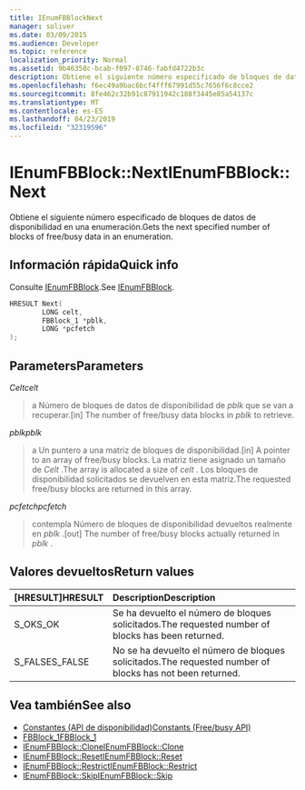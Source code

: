 ```yaml
---
title: IEnumFBBlockNext
manager: soliver
ms.date: 03/09/2015
ms.audience: Developer
ms.topic: reference
localization_priority: Normal
ms.assetid: 9b46358c-bcab-f097-8746-fabfd4722b3c
description: Obtiene el siguiente número especificado de bloques de datos de disponibilidad en una enumeración.
ms.openlocfilehash: f6ec49a9bac6bcf4fff67991d55c7656f6c8cce2
ms.sourcegitcommit: 8fe462c32b91c87911942c188f3445e85a54137c
ms.translationtype: MT
ms.contentlocale: es-ES
ms.lasthandoff: 04/23/2019
ms.locfileid: "32319596"
---
```

# <a name="ienumfbblocknext"></a><span data-ttu-id="c7619-103">IEnumFBBlock::Next</span><span class="sxs-lookup"><span data-stu-id="c7619-103">IEnumFBBlock::Next</span></span>

<span data-ttu-id="c7619-104">Obtiene el siguiente número especificado de bloques de datos de disponibilidad en una enumeración.</span><span class="sxs-lookup"><span data-stu-id="c7619-104">Gets the next specified number of blocks of free/busy data in an enumeration.</span></span>
  
## <a name="quick-info"></a><span data-ttu-id="c7619-105">Información rápida</span><span class="sxs-lookup"><span data-stu-id="c7619-105">Quick info</span></span>

<span data-ttu-id="c7619-106">Consulte [IEnumFBBlock](ienumfbblock.md).</span><span class="sxs-lookup"><span data-stu-id="c7619-106">See [IEnumFBBlock](ienumfbblock.md).</span></span>
  
```cpp
HRESULT Next(  
        LONG celt,
        FBBlock_1 *pblk,
        LONG *pcfetch
);
```

## <a name="parameters"></a><span data-ttu-id="c7619-107">Parameters</span><span class="sxs-lookup"><span data-stu-id="c7619-107">Parameters</span></span>

<span data-ttu-id="c7619-108">_Celt_</span><span class="sxs-lookup"><span data-stu-id="c7619-108">_celt_</span></span>
  
> <span data-ttu-id="c7619-109">a Número de bloques de datos de disponibilidad de *pblk* que se van a recuperar.</span><span class="sxs-lookup"><span data-stu-id="c7619-109">[in] The number of free/busy data blocks in  *pblk*  to retrieve.</span></span> 
    
<span data-ttu-id="c7619-110">_pblk_</span><span class="sxs-lookup"><span data-stu-id="c7619-110">_pblk_</span></span>
  
> <span data-ttu-id="c7619-111">a Un puntero a una matriz de bloques de disponibilidad.</span><span class="sxs-lookup"><span data-stu-id="c7619-111">[in] A pointer to an array of free/busy blocks.</span></span> <span data-ttu-id="c7619-112">La matriz tiene asignado un tamaño de *Celt* .</span><span class="sxs-lookup"><span data-stu-id="c7619-112">The array is allocated a size of  *celt*  .</span></span> <span data-ttu-id="c7619-113">Los bloques de disponibilidad solicitados se devuelven en esta matriz.</span><span class="sxs-lookup"><span data-stu-id="c7619-113">The requested free/busy blocks are returned in this array.</span></span> 
    
<span data-ttu-id="c7619-114">_pcfetch_</span><span class="sxs-lookup"><span data-stu-id="c7619-114">_pcfetch_</span></span>
  
> <span data-ttu-id="c7619-115">contempla Número de bloques de disponibilidad devueltos realmente en *pblk* .</span><span class="sxs-lookup"><span data-stu-id="c7619-115">[out] The number of free/busy blocks actually returned in  *pblk*  .</span></span> 
    
## <a name="return-values"></a><span data-ttu-id="c7619-116">Valores devueltos</span><span class="sxs-lookup"><span data-stu-id="c7619-116">Return values</span></span>

|<span data-ttu-id="c7619-117">**[HRESULT]**</span><span class="sxs-lookup"><span data-stu-id="c7619-117">**HRESULT**</span></span>|<span data-ttu-id="c7619-118">**Description**</span><span class="sxs-lookup"><span data-stu-id="c7619-118">**Description**</span></span>|
|:-----|:-----|
|<span data-ttu-id="c7619-119">S_OK</span><span class="sxs-lookup"><span data-stu-id="c7619-119">S_OK</span></span>  <br/> |<span data-ttu-id="c7619-120">Se ha devuelto el número de bloques solicitados.</span><span class="sxs-lookup"><span data-stu-id="c7619-120">The requested number of blocks has been returned.</span></span>  <br/> |
|<span data-ttu-id="c7619-121">S_FALSE</span><span class="sxs-lookup"><span data-stu-id="c7619-121">S_FALSE</span></span>  <br/> |<span data-ttu-id="c7619-122">No se ha devuelto el número de bloques solicitados.</span><span class="sxs-lookup"><span data-stu-id="c7619-122">The requested number of blocks has not been returned.</span></span>  <br/> |
   
## <a name="see-also"></a><span data-ttu-id="c7619-123">Vea también</span><span class="sxs-lookup"><span data-stu-id="c7619-123">See also</span></span>

- [<span data-ttu-id="c7619-124">Constantes (API de disponibilidad)</span><span class="sxs-lookup"><span data-stu-id="c7619-124">Constants (Free/busy API)</span></span>](constants-free-busy-api.md)  
- [<span data-ttu-id="c7619-125">FBBlock_1</span><span class="sxs-lookup"><span data-stu-id="c7619-125">FBBlock_1</span></span>](fbblock_1.md)  
- [<span data-ttu-id="c7619-126">IEnumFBBlock::Clone</span><span class="sxs-lookup"><span data-stu-id="c7619-126">IEnumFBBlock::Clone</span></span>](ienumfbblock-clone.md)  
- [<span data-ttu-id="c7619-127">IEnumFBBlock::Reset</span><span class="sxs-lookup"><span data-stu-id="c7619-127">IEnumFBBlock::Reset</span></span>](ienumfbblock-reset.md)  
- [<span data-ttu-id="c7619-128">IEnumFBBlock::Restrict</span><span class="sxs-lookup"><span data-stu-id="c7619-128">IEnumFBBlock::Restrict</span></span>](ienumfbblock-restrict.md)  
- [<span data-ttu-id="c7619-129">IEnumFBBlock::Skip</span><span class="sxs-lookup"><span data-stu-id="c7619-129">IEnumFBBlock::Skip</span></span>](ienumfbblock-skip.md)

